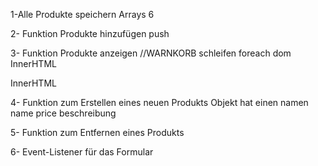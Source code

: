 1-Alle Produkte speichern
Arrays
6

2- Funktion Produkte hinzufügen
push  

3- Funktion Produkte anzeigen //WARNKORB
schleifen foreach dom
InnerHTML

InnerHTML


4- Funktion zum Erstellen eines neuen Produkts
Objekt hat einen namen
    name
    price
    beschreibung

5- Funktion zum Entfernen eines Produkts

6- Event-Listener für das Formular